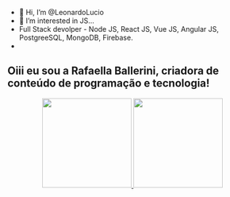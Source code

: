 - 👋 Hi, I’m @LeonardoLucio
- 👀 I’m interested in JS...
- Full Stack devolper - Node JS, React JS, Vue JS, Angular JS, PostgreeSQL, MongoDB, Firebase.  
- 
## Oiii eu sou a Rafaella Ballerini, criadora de conteúdo de programação e tecnologia!
<div align="center">
  <a href="https://github.com/rafaballerini">
  <img height="180em" src="https://github-readme-stats.vercel.app/api?username=LeonardoLucio&show_icons=true&theme=dracula&include_all_commits=true&count_private=true"/>
  <img height="180em" src="https://github-readme-stats.vercel.app/api/top-langs/?username=LeonardoLucio&layout=compact&langs_count=7&theme=dracula"/>
</div>
